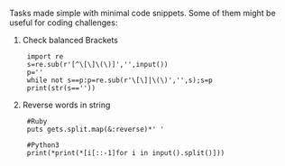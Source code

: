 Tasks made simple with minimal code snippets. Some of them might be useful for coding challenges:

1. Check balanced Brackets

        import re
        s=re.sub(r'[^\[\]\(\)]','',input())
        p=''
        while not s==p:p=re.sub(r'\[\]|\(\)','',s);s=p
        print(str(s==''))
        
2. Reverse words in string
        
        #Ruby
        puts gets.split.map(&:reverse)*' '
        
        #Python3
        print(*print(*[i[::-1]for i in input().split()]))
